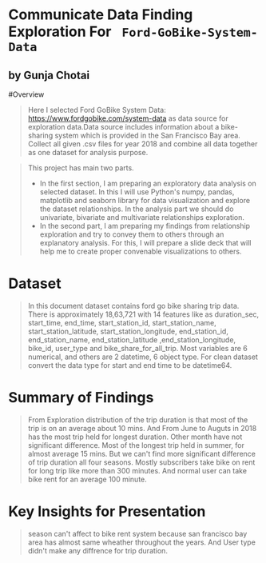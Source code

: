 # Communicate Data Finding Exploration For ` Ford-GoBike-System-Data`
## by Gunja Chotai

#Overview
> Here I selected Ford GoBike System Data: https://www.fordgobike.com/system-data as data source for exploration data.Data source includes information about a bike-sharing system which is provided in the San Francisco Bay area.
Collect all given .csv files for year 2018 and combine all data together as one dataset for analysis purpose. 

> This project has main two parts. 
> - In the first section, I am preparing an exploratory data analysis on selected dataset. In this I will use Python's numpy, pandas, matplotlib and seaborn library for data visualization and explore the dataset relationships. In the analysis part we should do univariate, bivariate and multivariate relationships exploration.
> - In the second part, I am preparing my findings from relationship exploration and try to convey them to others through an explanatory analysis. 
For this, I will prepare a slide deck that will help me to create proper convenable visualizations to others.

# Dataset
>In this document dataset contains ford go bike sharing trip data. There is approximately 18,63,721  with 14 features like as duration_sec, start_time, end_time, start_station_id, start_station_name, start_station_latitude, start_station_longitude, end_station_id, end_station_name, end_station_latitude ,end_station_longitude, bike_id, user_type and bike_share_for_all_trip. 
Most variables are 6 numerical, and others are 2 datetime, 6 object type. For clean dataset convert the data type for start and end time to be datetime64.

# Summary of Findings
> From Exploration distribution of the trip duration is that most of the trip is on an average about 10 mins. 
And From June to Auguts in 2018 has the most trip held for longest duration. Other month have not significant difference.
Most of the longest trip held in summer, for almost average 15 mins. But we can't find more significant difference of trip duration all four seasons. 
Mostly subscribers take bike on rent for long trip like more than 300 minutes. And normal user can take bike rent for an average 100 minute.

# Key Insights for Presentation
> season can't affect to bike rent system because san francisco bay area has almost same wheather throughout the years.
And User type didn't make any diffrence for trip duration.
